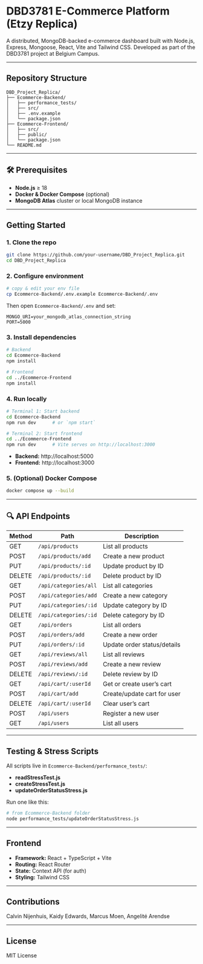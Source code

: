 # DBD3781 E-Commerce Platform (Etzy Replica)

A distributed, MongoDB-backed e-commerce dashboard built with Node.js, Express, Mongoose, React, Vite and Tailwind CSS. Developed as part of the DBD3781 project at Belgium Campus.

---

## Repository Structure

```plaintext
DBD_Project_Replica/
├── Ecommerce-Backend/
│   ├── performance_tests/
│   ├── src/
│   ├── .env.example
│   └── package.json
├── Ecommerce-Frontend/
│   ├── src/
│   ├── public/
│   └── package.json
└── README.md
```

---

## 🛠 Prerequisites

- **Node.js** ≥ 18  
- **Docker & Docker Compose** (optional)  
- **MongoDB Atlas** cluster or local MongoDB instance

---

## Getting Started

### 1. Clone the repo

```bash
git clone https://github.com/your-username/DBD_Project_Replica.git
cd DBD_Project_Replica
```

### 2. Configure environment

```bash
# copy & edit your env file
cp Ecommerce-Backend/.env.example Ecommerce-Backend/.env
```

Then open `Ecommerce-Backend/.env` and set:

```dotenv
MONGO_URI=your_mongodb_atlas_connection_string
PORT=5000
```

### 3. Install dependencies

```bash
# Backend
cd Ecommerce-Backend
npm install

# Frontend
cd ../Ecommerce-Frontend
npm install
```

### 4. Run locally

```bash
# Terminal 1: Start backend
cd Ecommerce-Backend
npm run dev      # or `npm start`

# Terminal 2: Start frontend
cd ../Ecommerce-Frontend
npm run dev      # Vite serves on http://localhost:3000
```

- **Backend:** http://localhost:5000  
- **Frontend:** http://localhost:3000

### 5. (Optional) Docker Compose

```bash
docker compose up --build
```

---

## 🔍 API Endpoints

| Method | Path                     | Description                     |
| ------ | ------------------------ | ------------------------------- |
| GET    | `/api/products`          | List all products               |
| POST   | `/api/products/add`      | Create a new product            |
| PUT    | `/api/products/:id`      | Update product by ID            |
| DELETE | `/api/products/:id`      | Delete product by ID            |
| GET    | `/api/categories/all`    | List all categories             |
| POST   | `/api/categories/add`    | Create a new category           |
| PUT    | `/api/categories/:id`    | Update category by ID           |
| DELETE | `/api/categories/:id`    | Delete category by ID           |
| GET    | `/api/orders`            | List all orders                 |
| POST   | `/api/orders/add`        | Create a new order              |
| PUT    | `/api/orders/:id`        | Update order status/details     |
| GET    | `/api/reviews/all`       | List all reviews                |
| POST   | `/api/reviews/add`       | Create a new review             |
| DELETE | `/api/reviews/:id`       | Delete review by ID             |
| GET    | `/api/cart/:userId`      | Get or create user’s cart       |
| POST   | `/api/cart/add`          | Create/update cart for user     |
| DELETE | `/api/cart/:userId`      | Clear user’s cart               |
| POST   | `/api/users`             | Register a new user             |
| GET    | `/api/users`             | List all users                  |

---

## Testing & Stress Scripts

All scripts live in `Ecommerce-Backend/performance_tests/`:

- **readStressTest.js**  
- **createStressTest.js**  
- **updateOrderStatusStress.js**  

Run one like this:

```bash
# from Ecommerce-Backend folder
node performance_tests/updateOrderStatusStress.js
```

---

## Frontend

- **Framework:** React + TypeScript + Vite  
- **Routing:** React Router  
- **State:** Context API (for auth)  
- **Styling:** Tailwind CSS  

---

## Contributions

Calvin Nijenhuis, Kaidy Edwards, Marcus Moen, Angelité Arendse

---

## License

MIT License  

